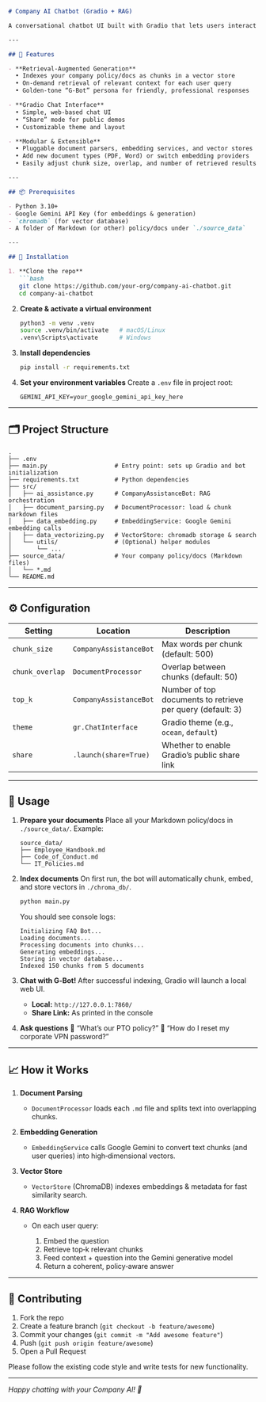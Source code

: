````markdown
# Company AI Chatbot (Gradio + RAG)

A conversational chatbot UI built with Gradio that lets users interact with your company’s AI knowledge base, powered by Retrieval-Augmented Generation (RAG) using Google Gemini embeddings and ChromaDB.

---

## 🚀 Features

- **Retrieval-Augmented Generation**  
  • Indexes your company policy/docs as chunks in a vector store  
  • On-demand retrieval of relevant context for each user query  
  • Golden‑tone “G‑Bot” persona for friendly, professional responses  

- **Gradio Chat Interface**  
  • Simple, web‑based chat UI  
  • “Share” mode for public demos  
  • Customizable theme and layout  

- **Modular & Extensible**  
  • Pluggable document parsers, embedding services, and vector stores  
  • Add new document types (PDF, Word) or switch embedding providers  
  • Easily adjust chunk size, overlap, and number of retrieved results  

---

## 📦 Prerequisites

- Python 3.10+  
- Google Gemini API Key (for embeddings & generation)  
- `chromadb` (for vector database)  
- A folder of Markdown (or other) policy/docs under `./source_data`

---

## 🔧 Installation

1. **Clone the repo**  
   ```bash
   git clone https://github.com/your-org/company-ai-chatbot.git
   cd company-ai-chatbot
````

2. **Create & activate a virtual environment**

   ```bash
   python3 -m venv .venv
   source .venv/bin/activate   # macOS/Linux
   .venv\Scripts\activate      # Windows
   ```

3. **Install dependencies**

   ```bash
   pip install -r requirements.txt
   ```

4. **Set your environment variables**
   Create a `.env` file in project root:

   ```env
   GEMINI_API_KEY=your_google_gemini_api_key_here
   ```

---

## 🗂️ Project Structure

```
.
├── .env
├── main.py                   # Entry point: sets up Gradio and bot initialization
├── requirements.txt          # Python dependencies
├── src/
│   ├── ai_assistance.py      # CompanyAssistanceBot: RAG orchestration
│   ├── document_parsing.py   # DocumentProcessor: load & chunk markdown files
│   ├── data_embedding.py     # EmbeddingService: Google Gemini embedding calls
│   ├── data_vectorizing.py   # VectorStore: chromadb storage & search
│   └── utils/                # (Optional) helper modules
│       └── ...
├── source_data/              # Your company policy/docs (Markdown files)
│   └── *.md
└── README.md
```

---

## ⚙️ Configuration

| Setting         | Location               | Description                                                |
| --------------- | ---------------------- | ---------------------------------------------------------- |
| `chunk_size`    | `CompanyAssistanceBot` | Max words per chunk (default: 500)                         |
| `chunk_overlap` | `DocumentProcessor`    | Overlap between chunks (default: 50)                       |
| `top_k`         | `CompanyAssistanceBot` | Number of top documents to retrieve per query (default: 3) |
| `theme`         | `gr.ChatInterface`     | Gradio theme (e.g., `ocean`, `default`)                    |
| `share`         | `.launch(share=True)`  | Whether to enable Gradio’s public share link               |

---

## 🚀 Usage

1. **Prepare your documents**
   Place all your Markdown policy/docs in `./source_data/`.
   Example:

   ```
   source_data/
   ├── Employee_Handbook.md
   ├── Code_of_Conduct.md
   └── IT_Policies.md
   ```

2. **Index documents**
   On first run, the bot will automatically chunk, embed, and store vectors in `./chroma_db/`.

   ```bash
   python main.py
   ```

   You should see console logs:

   ```
   Initializing FAQ Bot...
   Loading documents...
   Processing documents into chunks...
   Generating embeddings...
   Storing in vector database...
   Indexed 150 chunks from 5 documents
   ```

3. **Chat with G‑Bot!**
   After successful indexing, Gradio will launch a local web UI.

   * **Local:** `http://127.0.0.1:7860/`
   * **Share Link:** As printed in the console

4. **Ask questions**
   💬 “What’s our PTO policy?”
   💬 “How do I reset my corporate VPN password?”

---

## 📈 How it Works

1. **Document Parsing**

   * `DocumentProcessor` loads each `.md` file and splits text into overlapping chunks.
2. **Embedding Generation**

   * `EmbeddingService` calls Google Gemini to convert text chunks (and user queries) into high‑dimensional vectors.
3. **Vector Store**

   * `VectorStore` (ChromaDB) indexes embeddings & metadata for fast similarity search.
4. **RAG Workflow**

   * On each user query:

     1. Embed the question
     2. Retrieve top‑k relevant chunks
     3. Feed context + question into the Gemini generative model
     4. Return a coherent, policy‑aware answer

---

## 🤝 Contributing

1. Fork the repo
2. Create a feature branch (`git checkout -b feature/awesome`)
3. Commit your changes (`git commit -m "Add awesome feature"`)
4. Push (`git push origin feature/awesome`)
5. Open a Pull Request

Please follow the existing code style and write tests for new functionality.

---

*Happy chatting with your Company AI! 🎉*

```
```
